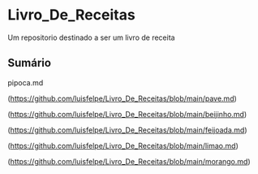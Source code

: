 # Livro_De_Receitas
Um repositorio destinado a ser um livro de receita
## Sumário
pipoca.md
 
(https://github.com/luisfelpe/Livro_De_Receitas/blob/main/pave.md)

(https://github.com/luisfelpe/Livro_De_Receitas/blob/main/beijinho.md)

(https://github.com/luisfelpe/Livro_De_Receitas/blob/main/feijoada.md)

(https://github.com/luisfelpe/Livro_De_Receitas/blob/main/limao.md)

(https://github.com/luisfelpe/Livro_De_Receitas/blob/main/morango.md)


